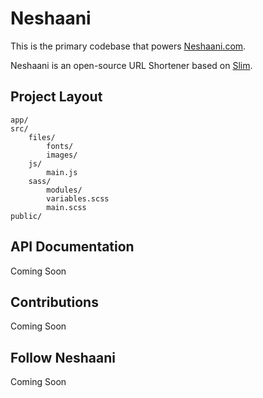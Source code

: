 # Neshaani

This is the primary codebase that powers [Neshaani.com](https://www.neshaani.com). 

Neshaani is an open-source URL Shortener based on [Slim](http://www.slimframework.com/).

## Project Layout
```
app/
src/
	files/
		fonts/
		images/
	js/
		main.js
	sass/
		modules/
		variables.scss
		main.scss
public/
```

## API Documentation
Coming Soon

## Contributions
Coming Soon

## Follow Neshaani
Coming Soon